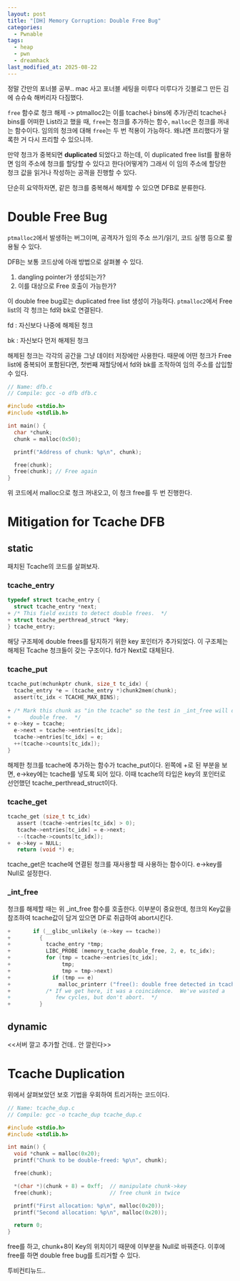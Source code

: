 ```yaml
---
layout: post
title: "[DH] Memory Corruption: Double Free Bug"
categories:
  - Pwnable
tags:
  - heap
  - pwn
  - dreamhack
last_modified_at: 2025-08-22
---
```


정말 간만의 포너블 공부.. mac 사고 포너블 세팅을 미루다 미루다가 깃블로그 만든 김에 슈슈슉 해버리자 다짐했다. 

`free` 함수로 청크 해제 -> ptmalloc2는 이를 tcache나 bins에 추가/관리
tcache나 bins를 어떠한 List라고 했을 때, `free`는 청크를 추가하는 함수, `malloc`은 청크를 꺼내는 함수이다. 임의의 청크에 대해 `free`는 두 번 적용이 가능하다. 왜냐면 프리했다가 말록한 거 다시 프리할 수 있으니까. 

만약 청크가 중복되면 **duplicated** 되었다고 하는데, 이 duplicated free list를 활용하면 임의 주소에 청크를 할당할 수 있다고 한다(어떻게?) 그래서 이 임의 주소에 할당한 청크 값을 읽거나 작성하는 공격을 진행할 수 있다. 

단순히 요약하자면, 같은 청크를 중복해서 해제할 수 있으면 DFB로 분류한다. 

# Double Free Bug 
`ptmalloc2`에서 발생하는 버그이며, 공격자가 임의 주소 쓰기/읽기, 코드 실행 등으로 활용될 수 있다. 

DFB는 보통 코드상에 아래 방법으로 살펴볼 수 있다. 
1. dangling pointer가 생성되는가?
2. 이를 대상으로 Free 호출이 가능한가? 

이 double free bug로는 duplicated free list 생성이 가능하다. `ptmalloc2`에서 Free list의 각 청크는 fd와 bk로 연결된다. 

fd
: 자신보다 나중에 해제된 청크 

bk 
: 자신보다 먼저 해제된 청크 

해제된 청크는 각각의 공간을 그냥 데이터 저장에만 사용한다. 때문에 어떤 청크가 Free list에 중복되어 포함된다면, 첫번째 재할당에서 fd와 bk를 조작하여 임의 주소를 삽입할 수 있다. 

```c
// Name: dfb.c
// Compile: gcc -o dfb dfb.c

#include <stdio.h>
#include <stdlib.h>

int main() {
  char *chunk;
  chunk = malloc(0x50);

  printf("Address of chunk: %p\n", chunk);

  free(chunk);
  free(chunk); // Free again
}
```

위 코드에서 malloc으로 청크 꺼내오고, 이 청크 free를 두 번 진행한다. 

# Mitigation for Tcache DFB 
## static 
패치된 Tcache의 코드를 살펴보자. 
### tcache_entry 

```C
typedef struct tcache_entry {
  struct tcache_entry *next;
+ /* This field exists to detect double frees.  */
+ struct tcache_perthread_struct *key;
} tcache_entry;
```

해당 구조체에 double frees를 탐지하기 위한 key 포인터가 추가되었다. 이 구조체는 해제된 Tcache 청크들이 갖는 구조이다. fd가 Next로 대체된다. 

### tcache_put 

```c
tcache_put(mchunkptr chunk, size_t tc_idx) {
  tcache_entry *e = (tcache_entry *)chunk2mem(chunk);
  assert(tc_idx < TCACHE_MAX_BINS);
  
+ /* Mark this chunk as "in the tcache" so the test in _int_free will detect a
+      double free.  */
+ e->key = tcache;
  e->next = tcache->entries[tc_idx];
  tcache->entries[tc_idx] = e;
  ++(tcache->counts[tc_idx]);
}
```
해제한 청크를 tcache에 추가하는 함수가 tcache_put이다. 왼쪽에 +로 된 부분을 보면, e->key에는 tcache를 넣도록 되어 있다. 이때 tcache의 타입은 key의 포인터로 선언했던 tcache_perthread_struct이다. 

### tcache_get 
```c
tcache_get (size_t tc_idx)
   assert (tcache->entries[tc_idx] > 0);
   tcache->entries[tc_idx] = e->next;
   --(tcache->counts[tc_idx]);
+  e->key = NULL;
   return (void *) e;
```
tcache_get은 tcache에 연결된 청크를 재사용할 때 사용하는 함수이다. e->key를 Null로 설정한다. 

### _int_free 
청크를 해제할 때는 위 _int_free 함수를 호출한다. 이부분이 중요한데, 청크의 Key값을 참조하여 tcache값이 담겨 있으면 DF로 취급하여 abort시킨다. 
```c
+       if (__glibc_unlikely (e->key == tcache))
+         {
+           tcache_entry *tmp;
+           LIBC_PROBE (memory_tcache_double_free, 2, e, tc_idx);
+           for (tmp = tcache->entries[tc_idx];
+                tmp;
+                tmp = tmp->next)
+             if (tmp == e)
+               malloc_printerr ("free(): double free detected in tcache 2");
+           /* If we get here, it was a coincidence.  We've wasted a
+              few cycles, but don't abort.  */
+         }
```


## dynamic 
<<서버 깔고 추가할 건데.. 안 깔린다>>

# Tcache Duplication 

위에서 살펴보았던 보호 기법을 우회하여 트리거하는 코드이다. 

```c
// Name: tcache_dup.c
// Compile: gcc -o tcache_dup tcache_dup.c

#include <stdio.h>
#include <stdlib.h>

int main() {
  void *chunk = malloc(0x20);
  printf("Chunk to be double-freed: %p\n", chunk);

  free(chunk);

  *(char *)(chunk + 8) = 0xff;  // manipulate chunk->key
  free(chunk);                  // free chunk in twice

  printf("First allocation: %p\n", malloc(0x20));
  printf("Second allocation: %p\n", malloc(0x20));

  return 0;
}
```
free를 하고, chunk+8이 Key의 위치이기 때문에 이부분을 Null로 바꿔준다. 이후에 free를 하면 double free bug를 트리거할 수 있다. 

투비컨티뉴드..